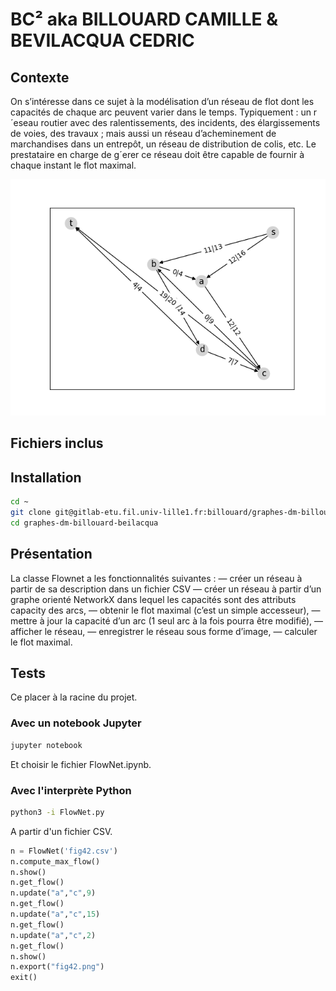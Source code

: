 # BC² aka BILLOUARD CAMILLE & BEVILACQUA CEDRIC

## Contexte
On s’intéresse dans ce sujet à la modélisation d’un réseau de flot dont les capacités de chaque arc
peuvent varier dans le temps. Typiquement : un r´eseau routier avec des ralentissements, des incidents,
des élargissements de voies, des travaux ; mais aussi un réseau d’acheminement de marchandises dans un
entrepôt, un réseau de distribution de colis, etc.
Le prestataire en charge de g´erer ce réseau doit être capable de fournir à chaque instant le flot maximal.

![fichier de 50Mo](graph.png)

## Fichiers inclus


## Installation

```bash
cd ~
git clone git@gitlab-etu.fil.univ-lille1.fr:billouard/graphes-dm-billouard-beilacqua.git
cd graphes-dm-billouard-beilacqua
```

## Présentation 

La classe Flownet a les fonctionnalités suivantes :
— créer un réseau à partir de sa description dans un fichier CSV
— créer un réseau à partir d’un graphe orienté NetworkX dans lequel les capacités sont des attributs capacity des arcs,
— obtenir le flot maximal (c’est un simple accesseur),
— mettre à jour la capacité d’un arc (1 seul arc à la fois pourra être modifié),
— afficher le réseau,
— enregistrer le réseau sous forme d’image,
— calculer le flot maximal.

## Tests
Ce placer à la racine du projet.

### Avec un notebook Jupyter

```bash
jupyter notebook
```
Et choisir le fichier FlowNet.ipynb.

### Avec l'interprète Python 

``` bash
python3 -i FlowNet.py 
```
A partir d'un fichier CSV.
```python
n = FlowNet('fig42.csv')
n.compute_max_flow()
n.show()
n.get_flow()
n.update("a","c",9)
n.get_flow()
n.update("a","c",15)
n.get_flow()
n.update("a","c",2)
n.get_flow()
n.show()
n.export("fig42.png")
exit()
``` 